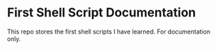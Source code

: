 # First Shell Script Documentation

This repo stores the first shell scripts I have learned. For documentation only.
